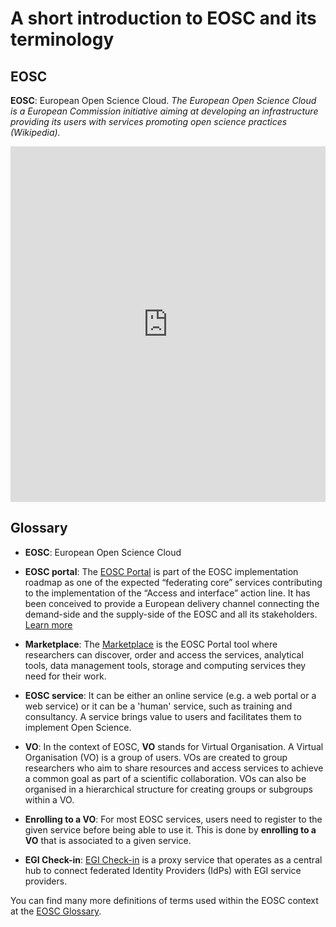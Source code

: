 # A short introduction to EOSC and its terminology

## EOSC

 **EOSC**: European Open Science Cloud. *The European Open Science Cloud is a European Commission initiative aiming at developing an infrastructure providing its users with services promoting open science practices (Wikipedia).*

<style>
.responsive-wrap iframe{ max-width: 100%;}
</style>
<div class="responsive-wrap">
<!-- this is the embed code provided by Google -->
  <iframe src="https://docs.google.com/presentation/d/1cCPqOUc7zWPgpQ6H91dVBuKRBTN08zfZ6Pr5-3Wd1js/embed?start=false&loop=false&delayms=3000" frameborder="0" width="960" height="569" allowfullscreen="true" mozallowfullscreen="true" webkitallowfullscreen="true"></iframe>
<!-- Google embed ends -->
</div>

## Glossary

- **EOSC**: European Open Science Cloud

- **EOSC portal**: The [EOSC Portal](https://eosc-portal.eu/) is part of the EOSC implementation roadmap as one of the expected “federating core” services contributing to the implementation of the “Access and interface” action line. It has been conceived to provide a European delivery channel connecting the demand-side and the supply-side of the EOSC and all its stakeholders. [Learn more](https://eosc-portal.eu/about/eosc-portal)

- **Marketplace**: The [Marketplace](https://marketplace.eosc-portal.eu) is the EOSC Portal tool where researchers can discover, order and access the services, analytical tools, data management tools, storage and computing services they need for their work.

- **EOSC service**: It can be either an online service (e.g. a web portal or a web service) or it can be a 'human' service, such as training and consultancy. A service brings value to users and facilitates them to implement Open Science.

- **VO**: In the context of EOSC, **VO** stands for Virtual Organisation. A Virtual Organisation (VO) is a group of users. VOs are created to group researchers who aim to share resources and access services to achieve a common goal as part of a scientific collaboration. VOs can also be organised in a hierarchical structure for creating groups or subgroups within a VO.

- **Enrolling to a VO**: For most EOSC services, users need to register to the given service before being able to use it. This is done by **enrolling to a VO** that is associated to a given service. 


- **EGI Check-in**: [EGI Check-in](https://www.egi.eu/service/check-in/) is a proxy service that operates as a central hub to connect federated Identity Providers (IdPs) with EGI service providers.


You can find many more definitions of terms used within the EOSC context at the [EOSC Glossary](https://eosc-portal.eu/about/glossary).

